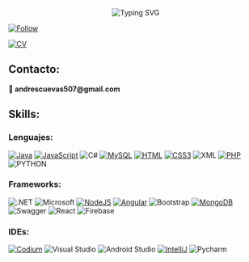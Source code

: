 <div align="center" href="https://github.com/cuevas69">
<img src="https://readme-typing-svg.demolab.com/?font=Sans-serif&size=40&duration=2000&pause=300&color=F70000&center=true&vCenter=true&lines=Sobre mí" alt="Typing SVG" />
</div>

[![Follow](https://img.shields.io/github/followers/cuevas69.svg?style=social&label=Follow&maxAge=2592000)](https://github.com/cuevas69)

[![CV](https://img.shields.io/badge/Curriculum%20Vitae-30363D?style=for-the-badge&logo=GitHub-Sponsors&logoColor=#white)](Andres_Cuevas_Rodriguez_CV.pdf-1.pdf) 

<div>
 
## Contacto:

<p><strong>📧 andrescuevas507@gmail.com</strong></p>

</div>

## Skills:</h2>

### Lenguajes:

[![Java](https://img.shields.io/badge/Java-ED8B00?style=for-the-badge&logo=openjdk&logoColor=white)](https://www.linux.org/)
[![JavaScript](https://img.shields.io/badge/JavaScript-F7DF1E?style=for-the-badge&logo=javascript&logoColor=black)](https://www.linux.org/)
![C#](https://img.shields.io/badge/C%23-239120?style=for-the-badge&logo=csharp&logoColor=white)
[![MySQL](https://img.shields.io/badge/MySQL-00000F?style=for-the-badge&logo=mysql&logoColor=white)](https://www.linux.org/)
[![HTML](https://img.shields.io/badge/HTML5-E34F26?style=for-the-badge&logo=html5&logoColor=white)](https://www.linux.org/)
[![CSS3](https://img.shields.io/badge/CSS3-1572B6?style=for-the-badge&logo=css3&logoColor=white)](https://www.linux.org/)
![XML](https://img.shields.io/badge/%3C/%3E%20xml-3D72D7?style=for-the-badge&logo=mysl&logoColor=white)
[![PHP](https://img.shields.io/badge/PHP-777BB4?style=for-the-badge&logo=php&logoColor=white)](https://www.linux.org/)
![PYTHON](https://img.shields.io/badge/Python-FFD43B?style=for-the-badge&logo=python&logoColor=blue)

### Frameworks:

![.NET](https://img.shields.io/badge/.NET-512BD4?style=for-the-badge&logo=dotnet&logoColor=white)
![Microsoft](https://img.shields.io/badge/Microsoft-666666?style=for-the-badge&logo=microsoft&logoColor=white)
[![NodeJS](https://img.shields.io/badge/Node.js-43853D?style=for-the-badge&logo=node.js&logoColor=white)](https://www.linux.org/)
[![Angular](https://img.shields.io/badge/Angular-DD0031?style=for-the-badge&logo=angular&logoColor=white)](https://www.linux.org/)
![Bootstrap](https://img.shields.io/badge/Bootstrap-563D7C?style=for-the-badge&logo=bootstrap&logoColor=white)
[![MongoDB](https://img.shields.io/badge/MongoDB-4EA94B?style=for-the-badge&logo=mongodb&logoColor=white)](https://www.linux.org/)
![Swagger](https://img.shields.io/badge/Swagger-85EA2D?style=for-the-badge&logo=Swagger&logoColor=white)
![React](https://img.shields.io/badge/React-20232A?style=for-the-badge&logo=react&logoColor=61DAFB)
![Firebase](https://img.shields.io/badge/firebase-ffca28?style=for-the-badge&logo=firebase&logoColor=black)
 
### IDEs:

[![Codium](https://img.shields.io/badge/Visual_Studio_Code-0078D4?style=for-the-badge&logo=visual%20studio%20code&logoColor=white)](https://www.linux.org/)
![Visual Studio](https://img.shields.io/badge/Visual_Studio-5C2D91?style=for-the-badge&logo=visual%20studio&logoColor=white)
![Android Studio](https://img.shields.io/badge/Android_Studio-3DDC84?style=for-the-badge&logo=android-studio&logoColor=white)
[![IntelliJ](https://img.shields.io/badge/IntelliJ_IDEA-000000.svg?style=for-the-badge&logo=intellij-idea&logoColor=white)](https://www.linux.org/)
![Pycharm](https://img.shields.io/badge/PyCharm-000000.svg?&style=for-the-badge&logo=PyCharm&logoColor=white)

